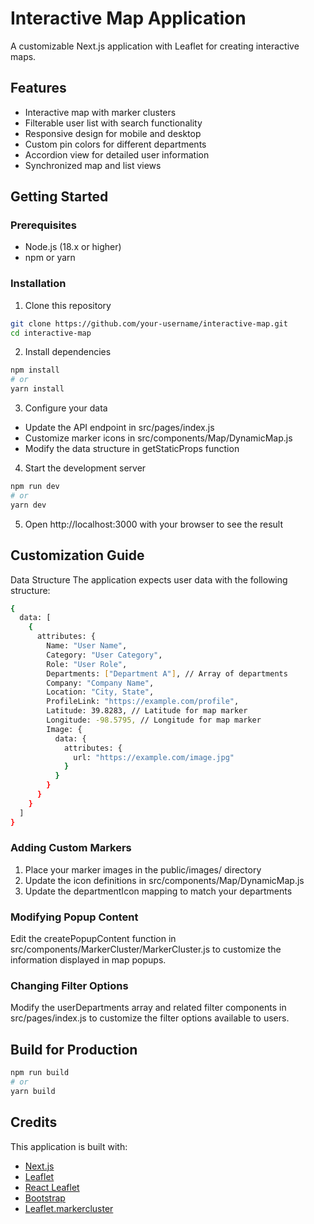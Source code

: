 # Interactive Map Application

A customizable Next.js application with Leaflet for creating interactive maps.

## Features

- Interactive map with marker clusters
- Filterable user list with search functionality
- Responsive design for mobile and desktop
- Custom pin colors for different departments
- Accordion view for detailed user information
- Synchronized map and list views

## Getting Started

### Prerequisites

- Node.js (18.x or higher)
- npm or yarn

### Installation

1. Clone this repository

```bash
git clone https://github.com/your-username/interactive-map.git
cd interactive-map
```

2. Install dependencies

```bash
npm install
# or
yarn install
```

3. Configure your data

- Update the API endpoint in src/pages/index.js
- Customize marker icons in src/components/Map/DynamicMap.js
- Modify the data structure in getStaticProps function

4. Start the development server

```bash
npm run dev
# or
yarn dev
```

5. Open http://localhost:3000 with your browser to see the result

## Customization Guide

Data Structure
The application expects user data with the following structure:

```bash
{
  data: [
    {
      attributes: {
        Name: "User Name",
        Category: "User Category",
        Role: "User Role",
        Departments: ["Department A"], // Array of departments
        Company: "Company Name",
        Location: "City, State",
        ProfileLink: "https://example.com/profile",
        Latitude: 39.8283, // Latitude for map marker
        Longitude: -98.5795, // Longitude for map marker
        Image: {
          data: {
            attributes: {
              url: "https://example.com/image.jpg"
            }
          }
        }
      }
    }
  ]
}
```

### Adding Custom Markers

1. Place your marker images in the public/images/ directory
2. Update the icon definitions in src/components/Map/DynamicMap.js
3. Update the departmentIcon mapping to match your departments

### Modifying Popup Content

Edit the createPopupContent function in src/components/MarkerCluster/MarkerCluster.js to customize the information displayed in map popups.

### Changing Filter Options

Modify the userDepartments array and related filter components in src/pages/index.js to customize the filter options available to users.

## Build for Production

```bash
npm run build
# or
yarn build
```

## Credits

This application is built with:

- [Next.js](https://nextjs.org/)
- [Leaflet](https://leafletjs.com/)
- [React Leaflet](https://react-leaflet.js.org)
- [Bootstrap](https://getbootstrap.com/)
- [Leaflet.markercluster](https://github.com/Leaflet/Leaflet.markercluster)
